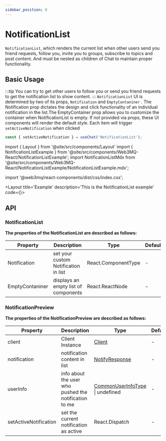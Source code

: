 ```yaml
---
sidebar_position: 8
---
```


# NotificationList
`NotificationList`, which renders the current list when other users send you friend requests, follow you, invite you to groups, subscribe to topics and post content. And must be nested as children of Chat to maintain proper functionality.

## Basic Usage
:::tip
You can try to get other users to follow you or send you friend requests to get the notification list to show content.
:::
`NotificationList` UI is determined by two of its props, `Notification` and `EmptyContaniner` . The Notification prop dictates the design and click functionality of an individual notification in the list.The EmptyContainer prop allows you to customize the container when NotificationList is empty. If not provided via props, these UI components will render the default style. Each item will trigger `setActiveNotification` when clicked

```ts
const { setActiveNotification } = useChat('NotificationList');
```

import { Layout } from '@site/src/components/Layout'
import { NotificationListExample } from '@site/src/components/Web3MQ-React/NotificationListExample';
import NotificationListMdx from '@site/src/components/Web3MQ-React/NotificationListExample/NotificationListExample.mdx';

import '@web3mq/react-components/dist/css/index.css';

<Layout
title='Example'
description='This is the NotificationList example'
code={<NotificationListMdx />}>
<NotificationListExample />
</Layout>

## API
### NotificationList
**The properties of the NotificationList are described as follows:**

| Property        | Description                            | Type                  | Default             | required |
| --------------- | -------------------------------------- | --------------------- | ------------------- | -------- |
| Notification    | set your custom Notification in list   | React.ComponentType   |  -                  |   false  |
| EmptyContaniner | displays an empty list of components   | React.ReactNode       |  -                  |   false  |

### NotificationPreview
**The properties of the NotificationPreview are described as follows:**

| Property              | Description                                           | Type                                                                                                             | Default | required |
| --------------------- | ----------------------------------------------------- | ---------------------------------------------------------------------------------------------------------------- | ------- | -------- |
| client                | Client Instance                                       | [Client](/docs/Ethos-SDK/JS-SDK/client/)                                                                        |   -     |   true   |
| notification          | notification content in list                          | [NotifyResponse](/docs/Ethos-SDK/JS-SDK/types/#notifyresponse)                                                  |   -     |   true   |
| userInfo              | info about the user who pushed the notification to me | [CommonUserInfoType](/docs/Ethos-UI-Components/Web3MQ-React/chatComponent/Chat#commonuserinfotype) \| undefined |   -     |  false   |
| setActiveNotification | set the current notification as active                | React.Dispatch                                                                                                   |   -     |   true   |